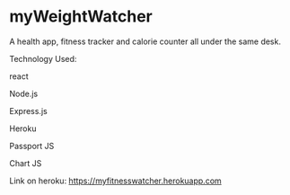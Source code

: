 # myWeightWatcher

A health app, fitness tracker and calorie counter all under the same desk. 

Technology Used:

react

Node.js

Express.js

Heroku

Passport JS

Chart JS

Link on heroku: https://myfitnesswatcher.herokuapp.com

